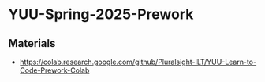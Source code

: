 # YUU-Spring-2025-Prework

## Materials
* https://colab.research.google.com/github/Pluralsight-ILT/YUU-Learn-to-Code-Prework-Colab
